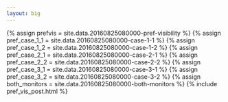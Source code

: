 ```yaml
---
layout: big
---
```

{% assign prefvis = site.data.20160825080000-pref-visibility %}
{% assign pref_case_1_1 = site.data.20160825080000-case-1-1 %}
{% assign pref_case_1_2 = site.data.20160825080000-case-1-2 %}
{% assign pref_case_2_1 = site.data.20160825080000-case-2-1 %}
{% assign pref_case_2_2 = site.data.20160825080000-case-2-2 %}
{% assign pref_case_3_1 = site.data.20160825080000-case-3-1 %}
{% assign pref_case_3_2 = site.data.20160825080000-case-3-2 %}
{% assign both_monitors = site.data.20160825080000-both-monitors %}
{% include pref_vis_post.html %}
